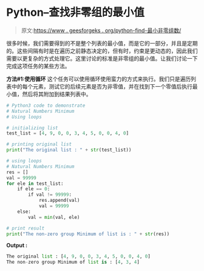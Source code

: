 # Python–查找非零组的最小值

> 原文:[https://www . geesforgeks . org/python-find-最小非零组数/](https://www.geeksforgeeks.org/python-find-minimum-of-non-zero-groups/)

很多时候，我们需要得到的不是整个列表的最小值，而是它的一部分，并且是定期的。这些间隔有时是在遍历之前静态决定的，但有时，约束是更动态的，因此我们需要以更复杂的方式处理它。这里讨论的标准是非零组的最小值。让我们讨论一下完成这项任务的某些方法。

**方法#1:使用循环**
这个任务可以使用循环使用蛮力的方式来执行。我们只是遍历列表中的每个元素，测试它的后续元素是否为非零值，并在找到下一个零值后执行最小值，然后将其附加到结果列表中。

```py
# Python3 code to demonstrate
# Natural Numbers Minimum
# Using loops

# initializing list
test_list = [4, 9, 0, 0, 3, 4, 5, 0, 0, 4, 0]

# printing original list
print("The original list : " + str(test_list))

# using loops
# Natural Numbers Minimum
res = []
val = 99999
for ele in test_list:
    if ele == 0:
        if val != 99999:
            res.append(val)
            val = 99999
    else:
        val = min(val, ele)

# print result
print("The non-zero group Minimum of list is : " + str(res))
```

**Output :**

```py
The original list : [4, 9, 0, 0, 3, 4, 5, 0, 0, 4, 0]
The non-zero group Minimum of list is : [4, 3, 4]

```